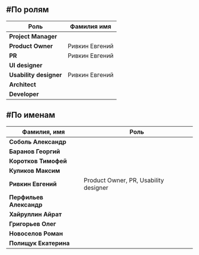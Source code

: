 #По ролям
---------
Роль | Фамилия имя
-----|------------
|**Project Manager**|
|**Product Owner**| Ривкин Евгений
|**PR**| Ривкин Евгений
|**UI designer**|
|**Usability designer**| Ривкин Евгений
|**Аrchitect**|
|**Developer**|

#По именам
----------
Фамилия, имя | Роль
-------------|------
|**Соболь Александр**|
|**Баранов Георгий**|
|**Коротков Тимофей**|
|**Куликов Максим**|
|**Ривкин Евгений**| Product Owner, PR, Usability designer
|**Перфильев Александр**|
|**Хайруллин Айрат**|
|**Григорьев Олег**|
|**Новоселов Роман**|
|**Полищук Екатерина**|

